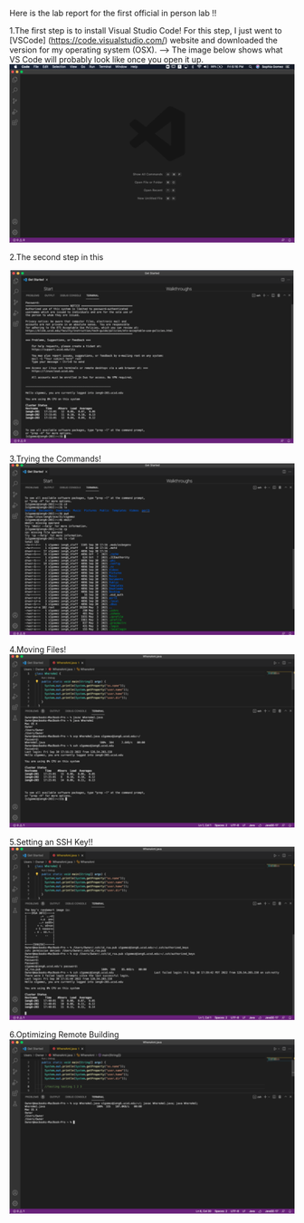 Here is the lab report for the first official in person lab !!

1.The first step is to install Visual Studio Code! For this step, I just went to [VSCode] (https://code.visualstudio.com/) website and downloaded the version for my operating system (OSX).
--> The image below shows what VS Code will probably look like once you open it up. 
![Image](week-1-6.png)


2.The second step in this 

![Image](week-1-1.png)

3.Trying the Commands!
![Image](week-1-2.png)

4.Moving Files!
![Image](week-1-3.png)

5.Setting an SSH Key!!
![Image](week-1-4.png)

6.Optimizing Remote Building
![Image](week-1-5.png)
